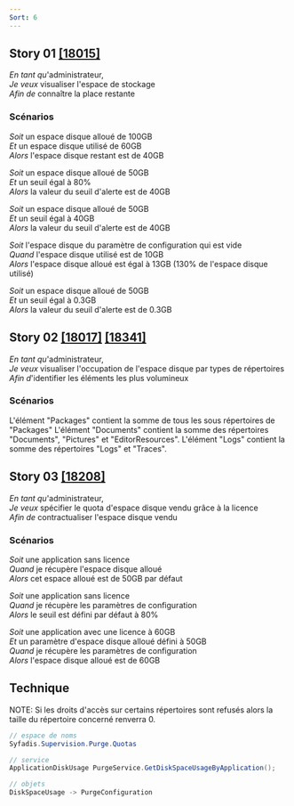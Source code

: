 ```yaml
---
Sort: 6
---
```

## Story 01 [[18015]](https://redmine.condate.com/issues/18015)

*En tant qu*'administrateur,<br>
*Je veux* visualiser l'espace de stockage<br>
*Afin de* connaître la place restante<br>

### Scénarios

*Soit* un espace disque alloué de 100GB<br>
*Et* un espace disque utilisé de 60GB<br>
*Alors* l'espace disque restant est de 40GB<br>

*Soit* un espace disque alloué de 50GB<br>
*Et* un seuil égal à 80%<br>
*Alors* la valeur du seuil d'alerte est de 40GB<br>

*Soit* un espace disque alloué de 50GB<br>
*Et* un seuil égal à 40GB<br>
*Alors* la valeur du seuil d'alerte est de 40GB<br>

*Soit* l'espace disque du paramètre de configuration qui est vide<br>
*Quand* l'espace disque utilisé est de 10GB<br>
*Alors* l'espace disque alloué est égal à 13GB (130% de l'espace disque utilisé)<br>

*Soit* un espace disque alloué de 50GB<br>
*Et* un seuil égal à 0.3GB<br>
*Alors* la valeur du seuil d'alerte est de 0.3GB<br>


## Story 02 [[18017]](https://redmine.condate.com/issues/18017) [[18341]](https://redmine.condate.com/issues/18341)

*En tant qu*'administrateur,<br>
*Je veux* visualiser l'occupation de l'espace disque par types de répertoires<br>
*Afin d*'identifier les éléments les plus volumineux<br>

### Scénarios

L'élément "Packages" contient la somme de tous les sous répertoires de "Packages"
L'élément "Documents" contient la somme des répertoires "Documents", "Pictures" et "EditorResources".
L'élément "Logs" contient la somme des répertoires "Logs" et "Traces".


## Story 03 [[18208]](https://redmine.condate.com/issues/18208)

*En tant qu*'administrateur,<br>
*Je veux* spécifier le quota d'espace disque vendu grâce à la licence<br>
*Afin de* contractualiser l'espace disque vendu<br>

### Scénarios

*Soit* une application sans licence<br>
*Quand* je récupère l'espace disque alloué<br>
*Alors* cet espace alloué est de 50GB par défaut<br>

*Soit* une application sans licence<br>
*Quand* je récupère les paramètres de configuration<br>
*Alors* le seuil est défini par défaut à 80%<br>

*Soit* une application avec une licence à 60GB<br>
*Et* un paramètre d'espace disque alloué défini à 50GB<br>
*Quand* je récupère les paramètres de configuration<br>
*Alors* l'espace disque alloué est de 60GB<br>

## Technique

NOTE:
Si les droits d'accès sur certains répertoires sont refusés alors la taille du répertoire concerné renverra 0.

```java
// espace de noms
Syfadis.Supervision.Purge.Quotas

// service
ApplicationDiskUsage PurgeService.GetDiskSpaceUsageByApplication();

// objets
DiskSpaceUsage -> PurgeConfiguration
```